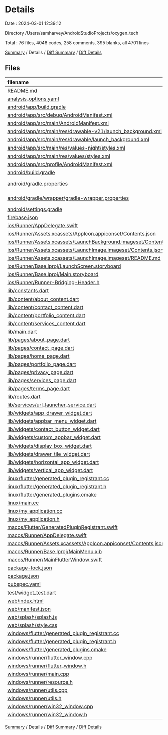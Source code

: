# Details

Date : 2024-03-01 12:39:12

Directory /Users/samharvey/AndroidStudioProjects/oxygen_tech

Total : 76 files,  4048 codes, 258 comments, 395 blanks, all 4701 lines

[Summary](results.md) / Details / [Diff Summary](diff.md) / [Diff Details](diff-details.md)

## Files
| filename | language | code | comment | blank | total |
| :--- | :--- | ---: | ---: | ---: | ---: |
| [README.md](/README.md) | Markdown | 10 | 0 | 7 | 17 |
| [analysis_options.yaml](/analysis_options.yaml) | YAML | 3 | 23 | 4 | 30 |
| [android/app/build.gradle](/android/app/build.gradle) | Gradle | 54 | 5 | 13 | 72 |
| [android/app/src/debug/AndroidManifest.xml](/android/app/src/debug/AndroidManifest.xml) | XML | 4 | 4 | 1 | 9 |
| [android/app/src/main/AndroidManifest.xml](/android/app/src/main/AndroidManifest.xml) | XML | 28 | 6 | 1 | 35 |
| [android/app/src/main/res/drawable-v21/launch_background.xml](/android/app/src/main/res/drawable-v21/launch_background.xml) | XML | 9 | 0 | 1 | 10 |
| [android/app/src/main/res/drawable/launch_background.xml](/android/app/src/main/res/drawable/launch_background.xml) | XML | 9 | 0 | 1 | 10 |
| [android/app/src/main/res/values-night/styles.xml](/android/app/src/main/res/values-night/styles.xml) | XML | 9 | 9 | 1 | 19 |
| [android/app/src/main/res/values/styles.xml](/android/app/src/main/res/values/styles.xml) | XML | 13 | 9 | 1 | 23 |
| [android/app/src/profile/AndroidManifest.xml](/android/app/src/profile/AndroidManifest.xml) | XML | 4 | 4 | 1 | 9 |
| [android/build.gradle](/android/build.gradle) | Gradle | 27 | 0 | 5 | 32 |
| [android/gradle.properties](/android/gradle.properties) | Java Properties | 3 | 0 | 1 | 4 |
| [android/gradle/wrapper/gradle-wrapper.properties](/android/gradle/wrapper/gradle-wrapper.properties) | Java Properties | 5 | 0 | 1 | 6 |
| [android/settings.gradle](/android/settings.gradle) | Gradle | 8 | 0 | 4 | 12 |
| [firebase.json](/firebase.json) | JSON | 16 | 0 | 1 | 17 |
| [ios/Runner/AppDelegate.swift](/ios/Runner/AppDelegate.swift) | Swift | 12 | 0 | 2 | 14 |
| [ios/Runner/Assets.xcassets/AppIcon.appiconset/Contents.json](/ios/Runner/Assets.xcassets/AppIcon.appiconset/Contents.json) | JSON | 122 | 0 | 1 | 123 |
| [ios/Runner/Assets.xcassets/LaunchBackground.imageset/Contents.json](/ios/Runner/Assets.xcassets/LaunchBackground.imageset/Contents.json) | JSON | 21 | 0 | 1 | 22 |
| [ios/Runner/Assets.xcassets/LaunchImage.imageset/Contents.json](/ios/Runner/Assets.xcassets/LaunchImage.imageset/Contents.json) | JSON | 23 | 0 | 1 | 24 |
| [ios/Runner/Assets.xcassets/LaunchImage.imageset/README.md](/ios/Runner/Assets.xcassets/LaunchImage.imageset/README.md) | Markdown | 3 | 0 | 2 | 5 |
| [ios/Runner/Base.lproj/LaunchScreen.storyboard](/ios/Runner/Base.lproj/LaunchScreen.storyboard) | XML | 43 | 1 | 1 | 45 |
| [ios/Runner/Base.lproj/Main.storyboard](/ios/Runner/Base.lproj/Main.storyboard) | XML | 25 | 1 | 1 | 27 |
| [ios/Runner/Runner-Bridging-Header.h](/ios/Runner/Runner-Bridging-Header.h) | C++ | 1 | 0 | 1 | 2 |
| [lib/constants.dart](/lib/constants.dart) | Dart | 21 | 0 | 8 | 29 |
| [lib/content/about_content.dart](/lib/content/about_content.dart) | Dart | 42 | 0 | 4 | 46 |
| [lib/content/contact_content.dart](/lib/content/contact_content.dart) | Dart | 128 | 0 | 5 | 133 |
| [lib/content/portfolio_content.dart](/lib/content/portfolio_content.dart) | Dart | 197 | 2 | 5 | 204 |
| [lib/content/services_content.dart](/lib/content/services_content.dart) | Dart | 73 | 0 | 4 | 77 |
| [lib/main.dart](/lib/main.dart) | Dart | 20 | 1 | 5 | 26 |
| [lib/pages/about_page.dart](/lib/pages/about_page.dart) | Dart | 38 | 0 | 4 | 42 |
| [lib/pages/contact_page.dart](/lib/pages/contact_page.dart) | Dart | 38 | 0 | 4 | 42 |
| [lib/pages/home_page.dart](/lib/pages/home_page.dart) | Dart | 166 | 0 | 4 | 170 |
| [lib/pages/portfolio_page.dart](/lib/pages/portfolio_page.dart) | Dart | 38 | 0 | 4 | 42 |
| [lib/pages/privacy_page.dart](/lib/pages/privacy_page.dart) | Dart | 68 | 0 | 4 | 72 |
| [lib/pages/services_page.dart](/lib/pages/services_page.dart) | Dart | 38 | 0 | 4 | 42 |
| [lib/pages/terms_page.dart](/lib/pages/terms_page.dart) | Dart | 157 | 0 | 4 | 161 |
| [lib/routes.dart](/lib/routes.dart) | Dart | 73 | 0 | 3 | 76 |
| [lib/services/url_launcher_service.dart](/lib/services/url_launcher_service.dart) | Dart | 55 | 0 | 10 | 65 |
| [lib/widgets/app_drawer_widget.dart](/lib/widgets/app_drawer_widget.dart) | Dart | 83 | 0 | 4 | 87 |
| [lib/widgets/appbar_menu_widget.dart](/lib/widgets/appbar_menu_widget.dart) | Dart | 25 | 0 | 5 | 30 |
| [lib/widgets/contact_button_widget.dart](/lib/widgets/contact_button_widget.dart) | Dart | 22 | 0 | 4 | 26 |
| [lib/widgets/custom_appbar_widget.dart](/lib/widgets/custom_appbar_widget.dart) | Dart | 107 | 0 | 4 | 111 |
| [lib/widgets/display_box_widget.dart](/lib/widgets/display_box_widget.dart) | Dart | 18 | 0 | 5 | 23 |
| [lib/widgets/drawer_tile_widget.dart](/lib/widgets/drawer_tile_widget.dart) | Dart | 32 | 0 | 5 | 37 |
| [lib/widgets/horizontal_app_widget.dart](/lib/widgets/horizontal_app_widget.dart) | Dart | 22 | 0 | 4 | 26 |
| [lib/widgets/vertical_app_widget.dart](/lib/widgets/vertical_app_widget.dart) | Dart | 22 | 0 | 4 | 26 |
| [linux/flutter/generated_plugin_registrant.cc](/linux/flutter/generated_plugin_registrant.cc) | C++ | 7 | 4 | 5 | 16 |
| [linux/flutter/generated_plugin_registrant.h](/linux/flutter/generated_plugin_registrant.h) | C++ | 5 | 5 | 6 | 16 |
| [linux/flutter/generated_plugins.cmake](/linux/flutter/generated_plugins.cmake) | CMake | 19 | 0 | 6 | 25 |
| [linux/main.cc](/linux/main.cc) | C++ | 5 | 0 | 2 | 7 |
| [linux/my_application.cc](/linux/my_application.cc) | C++ | 74 | 11 | 20 | 105 |
| [linux/my_application.h](/linux/my_application.h) | C++ | 7 | 7 | 5 | 19 |
| [macos/Flutter/GeneratedPluginRegistrant.swift](/macos/Flutter/GeneratedPluginRegistrant.swift) | Swift | 6 | 3 | 4 | 13 |
| [macos/Runner/AppDelegate.swift](/macos/Runner/AppDelegate.swift) | Swift | 8 | 0 | 2 | 10 |
| [macos/Runner/Assets.xcassets/AppIcon.appiconset/Contents.json](/macos/Runner/Assets.xcassets/AppIcon.appiconset/Contents.json) | JSON | 68 | 0 | 1 | 69 |
| [macos/Runner/Base.lproj/MainMenu.xib](/macos/Runner/Base.lproj/MainMenu.xib) | XML | 343 | 0 | 1 | 344 |
| [macos/Runner/MainFlutterWindow.swift](/macos/Runner/MainFlutterWindow.swift) | Swift | 12 | 0 | 4 | 16 |
| [package-lock.json](/package-lock.json) | JSON | 960 | 0 | 1 | 961 |
| [package.json](/package.json) | JSON | 5 | 0 | 1 | 6 |
| [pubspec.yaml](/pubspec.yaml) | YAML | 25 | 57 | 15 | 97 |
| [test/widget_test.dart](/test/widget_test.dart) | Dart | 14 | 10 | 7 | 31 |
| [web/index.html](/web/index.html) | HTML | 41 | 16 | 7 | 64 |
| [web/manifest.json](/web/manifest.json) | JSON | 35 | 0 | 1 | 36 |
| [web/splash/splash.js](/web/splash/splash.js) | JavaScript | 5 | 0 | 1 | 6 |
| [web/splash/style.css](/web/splash/style.css) | CSS | 48 | 0 | 9 | 57 |
| [windows/flutter/generated_plugin_registrant.cc](/windows/flutter/generated_plugin_registrant.cc) | C++ | 6 | 4 | 5 | 15 |
| [windows/flutter/generated_plugin_registrant.h](/windows/flutter/generated_plugin_registrant.h) | C++ | 5 | 5 | 6 | 16 |
| [windows/flutter/generated_plugins.cmake](/windows/flutter/generated_plugins.cmake) | CMake | 19 | 0 | 6 | 25 |
| [windows/runner/flutter_window.cpp](/windows/runner/flutter_window.cpp) | C++ | 45 | 4 | 13 | 62 |
| [windows/runner/flutter_window.h](/windows/runner/flutter_window.h) | C++ | 20 | 5 | 9 | 34 |
| [windows/runner/main.cpp](/windows/runner/main.cpp) | C++ | 30 | 4 | 10 | 44 |
| [windows/runner/resource.h](/windows/runner/resource.h) | C++ | 9 | 6 | 2 | 17 |
| [windows/runner/utils.cpp](/windows/runner/utils.cpp) | C++ | 53 | 2 | 10 | 65 |
| [windows/runner/utils.h](/windows/runner/utils.h) | C++ | 8 | 6 | 6 | 20 |
| [windows/runner/win32_window.cpp](/windows/runner/win32_window.cpp) | C++ | 183 | 15 | 48 | 246 |
| [windows/runner/win32_window.h](/windows/runner/win32_window.h) | C++ | 48 | 29 | 22 | 99 |

[Summary](results.md) / Details / [Diff Summary](diff.md) / [Diff Details](diff-details.md)